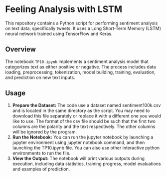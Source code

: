 # Feeling Analysis with LSTM

This repository contains a Python script for performing sentiment analysis on text data, specifically tweets. It uses a Long Short-Term Memory (LSTM) neural network trained using TensorFlow and Keras.

## Overview

The notebook `TP10.ipynb` implements a sentiment analysis model that categorizes text as either positive or negative. The process includes data loading, preprocessing, tokenization, model building, training, evaluation, and prediction on new text inputs.

## Usage

1. **Prepare the Dataset:**
The code use a dataset named sentiment100k.csv and is located in the same directory as the script. You may need to download this file separately or replace it with a different one you would like to use.
The format of the csv file should be such that the first two columns are the polarity and the text respectively. The other columns will be ignored by the program.
2. **Run the Notebook:**
You can run the jupyter notebook by launching a jupyter environment using jupyter notebook command, and then launching the TP10.ipynb file.
You can also use other interactive python environments to run the file.
3. **View the Output:**
The notebook will print various outputs during execution, including data statistics, training progress, model evaluations and examples of prediction.
